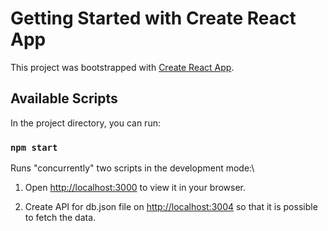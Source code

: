 # Getting Started with Create React App

This project was bootstrapped with [Create React App](https://github.com/facebook/create-react-app).

## Available Scripts

In the project directory, you can run:

### `npm start`

Runs "concurrently" two scripts in the development mode:\
1) Open [http://localhost:3000](http://localhost:3000) to view it in your browser.

2) Create API for db.json file on [http://localhost:3004](http://localhost:3004) so that it is possible to fetch the data. 

